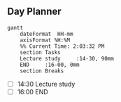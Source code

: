 ## Day Planner
```mermaid
gantt
    dateFormat  HH-mm
    axisFormat %H:%M
    %% Current Time: 2:03:32 PM
    section Tasks
    Lecture study     :14-30, 90mm
    END     :16-00, 0mm
    section Breaks

```

- [ ] 14:30 Lecture study
- [ ] 16:00 END